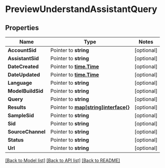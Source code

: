 # PreviewUnderstandAssistantQuery

## Properties
Name | Type | Notes
------------ | ------------- | -------------
**AccountSid** | Pointer to **string** | [optional] 
**AssistantSid** | Pointer to **string** | [optional] 
**DateCreated** | Pointer to [**time.Time**](time.Time.md) | [optional] 
**DateUpdated** | Pointer to [**time.Time**](time.Time.md) | [optional] 
**Language** | Pointer to **string** | [optional] 
**ModelBuildSid** | Pointer to **string** | [optional] 
**Query** | Pointer to **string** | [optional] 
**Results** | Pointer to [**map[string]interface{}**](.md) | [optional] 
**SampleSid** | Pointer to **string** | [optional] 
**Sid** | Pointer to **string** | [optional] 
**SourceChannel** | Pointer to **string** | [optional] 
**Status** | Pointer to **string** | [optional] 
**Url** | Pointer to **string** | [optional] 

[[Back to Model list]](../README.md#documentation-for-models) [[Back to API list]](../README.md#documentation-for-api-endpoints) [[Back to README]](../README.md)


